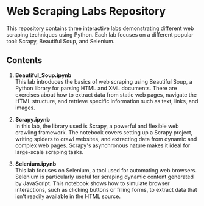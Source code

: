 # Web Scraping Labs Repository

This repository contains three interactive labs demonstrating different web scraping techniques using Python. Each lab focuses on a different popular tool: Scrapy, Beautiful Soup, and Selenium.

## Contents

1. **Beautiful_Soup.ipynb**  
   This lab introduces the basics of web scraping using Beautiful Soup, a Python library for parsing HTML and XML documents. There are exercises about how to extract data from static web pages, navigate the HTML structure, and retrieve specific information such as text, links, and images.

2. **Scrapy.ipynb**  
   In this lab, the library used is Scrapy, a powerful and flexible web crawling framework. The notebook covers setting up a Scrapy project, writing spiders to crawl websites, and extracting data from dynamic and complex web pages. Scrapy's asynchronous nature makes it ideal for large-scale scraping tasks.

3. **Selenium.ipynb**  
   This lab focuses on Selenium, a tool used for automating web browsers. Selenium is particularly useful for scraping dynamic content generated by JavaScript. This notebook shows how to simulate browser interactions, such as clicking buttons or filling forms, to extract data that isn't readily available in the HTML source.
